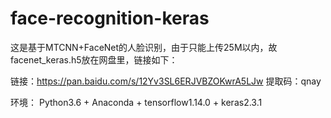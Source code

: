 # face-recognition-keras
这是基于MTCNN+FaceNet的人脸识别，由于只能上传25M以内，故facenet_keras.h5放在网盘里，链接如下：

链接：https://pan.baidu.com/s/12Yv3SL6ERJVBZOKwrA5LJw 
提取码：qnay 

环境： Python3.6 + Anaconda + tensorflow1.14.0 + keras2.3.1
